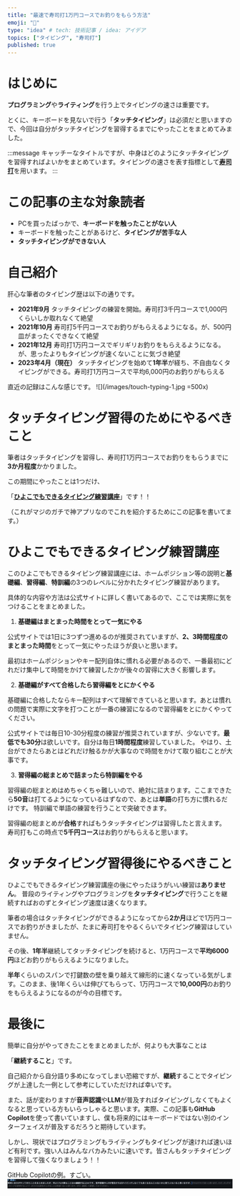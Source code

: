 ```yaml
---
title: "最速で寿司打1万円コースでお釣りをもらう方法"
emoji: "🍣"
type: "idea" # tech: 技術記事 / idea: アイデア
topics: ["タイピング", "寿司打"]
published: true
---
```


# はじめに

**プログラミング**や**ライティング**を行う上でタイピングの速さは重要です。

とくに、キーボードを見ないで行う「**タッチタイピング**」は必須だと思いますので、今回は自分がタッチタイピングを習得するまでにやったことをまとめてみました。

:::message
キャッチーなタイトルですが、中身はどのようにタッチタイピングを習得すればよいかをまとめています。タイピングの速さを表す指標として[**寿司打**](https://sushida.net/)を用います。
:::

# この記事の主な対象読者
- PCを買ったばっかで、**キーボードを触ったことがない人**
- キーボードを触ったことがあるけど、**タイピングが苦手な人**
- **タッチタイピングができない人**

# 自己紹介
肝心な筆者のタイピング歴は以下の通りです。

- **2021年9月**
タッチタイピングの練習を開始。寿司打3千円コースで1,000円くらいしか取れなくて絶望
- **2021年10月**
寿司打5千円コースでお釣りがもらえるようになる。が、500円皿がまったくできなくて絶望
- **2021年12月**
寿司打1万円コースでギリギリお釣りをもらえるようになる。が、思ったよりもタイピングが速くないことに気づき絶望
- **2023年4月（現在）**
タッチタイピングを始めて**1年半**が経ち、不自由なくタイピングができる。寿司打1万円コースで平均6,000円のお釣りがもらえる

直近の記録はこんな感じです。
![](/images/touch-typing-1.jpg =500x)

# タッチタイピング習得のためにやるべきこと
筆者はタッチタイピングを習得し、寿司打1万円コースでお釣りをもらうまでに**3か月程度**かかりました。

この期間にやったことは1つだけ、

「[**ひよこでもできるタイピング練習講座**](https://typing.twi1.me/training)」です！！

（これがマジのガチで神アプリなのでこれを紹介するためにこの記事を書いてます。）


# ひよこでもできるタイピング練習講座
このひよこでもできるタイピング練習講座には、ホームポジション等の説明と**基礎編**、**習得編**、**特訓編**の3つのレベルに分かれたタイピング練習があります。

具体的な内容や方法は公式サイトに詳しく書いてあるので、ここでは実際に気をつけることをまとめました。

1. **基礎編はまとまった時間をとって一気にやる**

公式サイトでは1日に3つずつ進めるのが推奨されていますが、**2、3時間程度のまとまった時間**をとって一気にやったほうが良いと思います。

最初はホームポジションやキー配列自体に慣れる必要があるので、一番最初にどれだけ集中して時間をかけて練習したかが後々の習得に大きく影響します。

2. **基礎編がすべて合格したら習得編をとにかくやる**

基礎編に合格したならキー配列はすべて理解できていると思います。あとは慣れの問題で実際に文字を打つことが一番の練習になるので習得編をとにかくやってください。

公式サイトでは毎日10-30分程度の練習が推奨されていますが、少ないです。**最低でも30分**は欲しいです。自分は毎日**1時間程度**練習していました。
やはり、土台ができたらあとはどれだけ触るかが大事なので時間をかけて取り組むことが大事です。

3. **習得編の総まとめで詰まったら特訓編をやる**

習得編の総まとめはめちゃくちゃ難しいので、絶対に詰まります。ここまできたら**50音**は打てるようになっているはずなので、あとは**単語**の打ち方に慣れるだけです。
特訓編で単語の練習を行うことで突破できます。


習得編の総まとめが**合格**すればもうタッチタイピングは習得したと言えます。
寿司打もこの時点で**5千円コース**はお釣りがもらえると思います。

# タッチタイピング習得後にやるべきこと
ひよこでもできるタイピング練習講座の後にやったほうがいい練習は**ありません**。
普段のライティングやプログラミングを**タッチタイピング**で行うことを継続すればおのずとタイピング速度は速くなります。

筆者の場合はタッチタイピングができるようになってから**2か月**ほどで1万円コースでお釣りがきましたが、たまに寿司打をやるくらいでタイピング練習はしていません。

その後、**1年半**継続してタッチタイピングを続けると、1万円コースで**平均6000円**ほどお釣りがもらえるようになりました。

**半年**くらいのスパンで打鍵数の壁を乗り越えて線形的に速くなっている気がします。このまま、後1年くらいは伸びてもらって、1万円コースで**10,000円**のお釣りをもらえるようになるのが今の目標です。

# 最後に
簡単に自分がやってきたことをまとめましたが、何よりも大事なことは

「**継続すること**」です。

自己紹介から自分語り多めになってしまい恐縮ですが、**継続**することでタイピングが上達した一例として参考にしていただければ幸いです。


また、話が変わりますが**音声認識**や**LLM**が普及すればタイピングしなくてもよくなると思っている方もいらっしゃると思います。実際、この記事も**GitHub Copilot**を使って書いていますし、僕も将来的にはキーボードではない別のインターフェイスが普及するだろうと期待しています。

しかし、現状ではプログラミングもライティングもタイピングが速ければ速いほど有利です。強い人はみんなバカみたいに速いです。皆さんもタッチタイピングを習得して強くなりましょう！！

GitHub Copilotの例。すごい。
![](/images/touch-typing-3.png)
